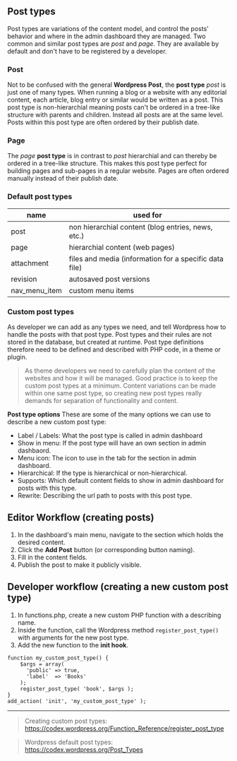 ## Post types
Post types are variations of the content model, and control the posts' behavior and where in the admin dashboard they are managed. Two common and similar post types are *post* and *page*. They are available by default and don't have to be registered by a developer. 

### Post
Not to be confused with the general **Wordpress Post**, the **post type** *post* is just one of many types. When running a blog or a website with any editorial content, each article, blog entry or similar would be written as a post. This post type is non-hierarchial meaning posts can't be ordered in a tree-like structure with parents and children. Instead all posts are at the same level. Posts within this post type are often ordered by their publish date.

### Page
The *page* **post type** is in contrast to *post* hierarchial and can thereby be ordered in a tree-like structure. This makes this post type perfect for building pages and sub-pages in a regular website. Pages are often ordered manually instead of their publish date.

### Default post types
| name | used for |
| ------------- | ------------- |
| post | non hierarchial content (blog entries, news, etc.) |
| page | hierarchial content (web pages) |
| attachment |  files and media (information for a specific data file) |
| revision | autosaved post versions |
| nav_menu_item | custom menu items |

### Custom post types
As developer we can add as any types we need, and tell Wordpress how to handle the posts with that post type. Post types and their rules are not stored in the database, but created at runtime. Post type definitions therefore need to be defined and described with PHP code, in a theme or plugin. 

> As theme developers we need to carefully plan the content of the websites and how it will be managed. Good practice is to keep the custom post types at a minimum. Content variations can be made within one same post type, so creating new post types really demands for separation of functionality and content.

**Post type options**
These are some of the many options we can use to describe a new custom post type:

* Label / Labels: What the post type is called in admin dashboard
* Show in menu: If the post type will have an own section in admin dashbaord.
* Menu icon: The icon to use in the tab for the section in admin dashboard.
* Hierarchical: If the type is hierarchical or non-hierarchical.
* Supports: Which default content fields to show in admin dashboard for posts with this type.
* Rewrite: Describing the url path to posts with this post type.

## Editor Workflow (creating posts)
1. In the dashboard's main menu, navigate to the section which holds the desired content.
2. Click the **Add Post** button (or corresponding button naming).
3. Fill in the content fields.
4. Publish the post to make it publicly visible.

## Developer workflow (creating a new custom post type)
1. In functions.php, create a new custom PHP function with a describing name.
2. Inside the function, call the Wordpress method `register_post_type()` with arguments for the new post type.
3. Add the new function to the **init hook**.

```
function my_custom_post_type() {
    $args = array(
      'public' => true,
      'label'  => 'Books'
    );
    register_post_type( 'book', $args );
}
add_action( 'init', 'my_custom_post_type' ); 
```
---

> Creating custom post types: https://codex.wordpress.org/Function_Reference/register_post_type

> Wordpress default post types: https://codex.wordpress.org/Post_Types
